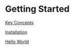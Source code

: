 # Getting Started

[Key Concepts](Key%20Concepts)

[Installation](Installation)

[Hello World](Hello%20World)